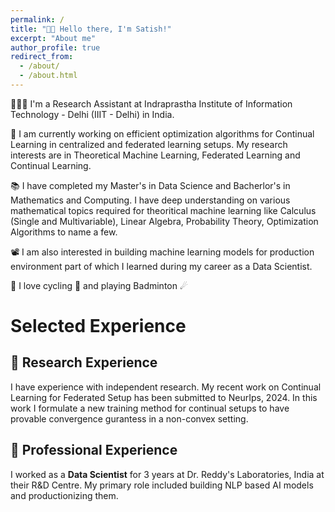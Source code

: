 ```yaml
---
permalink: /
title: "👋🏼 Hello there, I'm Satish!"
excerpt: "About me"
author_profile: true
redirect_from: 
  - /about/
  - /about.html
---
```




<!-- [comment] #![Illustration of combining vision and language modalities](/images/image_to_text_vis.png){: .align-right width="300px"} -->
👨🏻‍💻 I'm a Research Assistant at Indraprastha Institute of Information Technology - Delhi (IIIT - Delhi) in India.

🔬 I am currently working on efficient optimization algorithms for Continual Learning in centralized and federated learning setups. My research interests are in Theoretical Machine Learning, Federated Learning and Continual Learning.

📚 I have completed my Master's in Data Science and Bacherlor's in Mathematics and Computing. I have deep understanding on various mathematical topics required for theoritical machine learning like Calculus (Single and Multivariable), Linear Algebra, Probability Theory, Optimization Algorithms to name a few.

📽️ I am also interested in building machine learning models for production environment part of which I learned during my career as a Data Scientist.

🎨 I love cycling 🚴 and playing Badminton ☄

# Selected Experience

## 📜 Research Experience
I have experience with independent research. My recent work on Continual Learning for Federated Setup has been submitted to NeurIps, 2024. In this work I formulate a new training method for continual setups to have provable convergence gurantess in a non-convex setting.

## 💼 Professional Experience
I worked as a **Data Scientist** for 3 years at Dr. Reddy's Laboratories, India at their R&D Centre. My primary role included building NLP based AI models and productionizing them.







